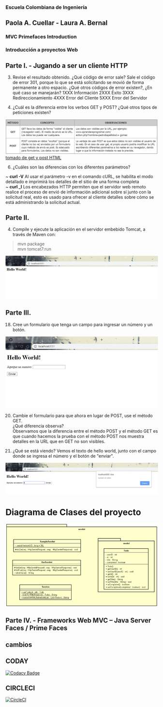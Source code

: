 ﻿
### Escuela Colombiana de Ingeniería

## Paola A. Cuellar - Laura A. Bernal  

### MVC Primefaces Introduction

### Introducción a proyectos Web

## Parte I. - Jugando a ser un cliente HTTP

3. Revise el resultado obtenido. ¿Qué código de error sale?
Sale el código de error 301, porque lo que se está solicitando se movió de forma permanente a otro espacio.
¿Qué otros códigos de error existen?, ¿En qué caso se manejarán?
1XXX Información
2XXX Éxito
3XXX Redireccionamiento
4XXX Error del Cliente
5XXX Error del Servidor


5. ¿Cuál es la diferencia entre los verbos GET y POST? ¿Qué otros tipos de peticiones existen?


![](img/getYpost.PNG)
[tomado de get y post HTML](https://www.aprenderaprogramar.com/index.php?option=com_content&view=article&id=527:get-y-post-html-method-formas-de-envio-de-datos-en-formulario-diferencias-y-ventajas-ejemplos-cu00721b&catid=69&Itemid=192)

6. ¿Cuáles son las diferencias con los diferentes parámetros?

~ **curl -V** Al usar el parámetro -v en el comando cURL, se habilita el modo detallado e imprimirá los detalles de el sitio de una forma completa  
~ **curl _I** Los encabezados HTTP permiten que el servidor web remoto realice el proceso de envió de información adicional sobre sí junto con la solicitud real, esto es usado para ofrecer al cliente detalles sobre cómo se está administrando la solicitud actual.

## Parte II.

4. Compile y ejecute la aplicación en el servidor embebido Tomcat, a través de Maven con:  
>mvn package  
>mvn tomcat7:run

![](img/helloworld.jpeg)

## Parte III.

18. Cree un formulario que tenga un campo para ingresar un número y un botón.

![](img/imagenHTML.jpeg)

20. Cambie el formulario para que ahora en lugar de POST, use el método GET.  
    ¿Qué diferencia observa?  
    Observamos que la diferencia entre el método POST y el método GET es que cuando hacemos la prueba con el método POST nos muestra detalles en la URL que en GET no son visibles.  

21. ¿Qué se está viendo? 
    Vemos el texto de hello world, junto con el campo donde se ingresa el número y el botón de "enviar".  

![](img/SeVe.jpeg)

# Diagrama de Clases del proyecto 

![](img/diagramaClases.PNG)

## Parte IV. - Frameworks Web MVC – Java Server Faces / Prime Faces
## cambios

## CODAY
[![Codacy Badge](https://api.codacy.com/project/badge/Grade/808778ab71044192946b471d27e6c39f)](https://www.codacy.com/manual/lale1507/CVDS-Lab05?utm_source=github.com&amp;utm_medium=referral&amp;utm_content=lale1507/CVDS-Lab05&amp;utm_campaign=Badge_Grade)

## CIRCLECI
[![CircleCI](https://circleci.com/gh/cvds/CVDS-Lab05.svg)](https://app.circleci.com/github/lale1507/CVDS-Lab05/pipelines)

